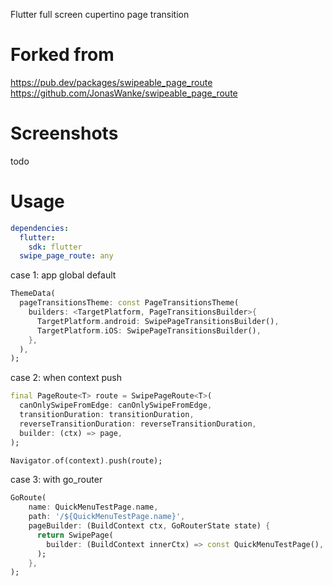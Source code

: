 Flutter full screen cupertino page transition

# Forked from
https://pub.dev/packages/swipeable_page_route
https://github.com/JonasWanke/swipeable_page_route

# Screenshots
todo

# Usage
```yaml
dependencies:
  flutter:
    sdk: flutter
  swipe_page_route: any
```

case 1: app global default
```dart
ThemeData(
  pageTransitionsTheme: const PageTransitionsTheme(
    builders: <TargetPlatform, PageTransitionsBuilder>{
      TargetPlatform.android: SwipePageTransitionsBuilder(),
      TargetPlatform.iOS: SwipePageTransitionsBuilder(),
    },
  ),
);
```

case 2: when context push
```dart
final PageRoute<T> route = SwipePageRoute<T>(
  canOnlySwipeFromEdge: canOnlySwipeFromEdge,
  transitionDuration: transitionDuration,
  reverseTransitionDuration: reverseTransitionDuration,
  builder: (ctx) => page,
);

Navigator.of(context).push(route);
```

case 3: with go_router
```dart
GoRoute(
    name: QuickMenuTestPage.name,
    path: '/${QuickMenuTestPage.name}',
    pageBuilder: (BuildContext ctx, GoRouterState state) {
      return SwipePage(
        builder: (BuildContext innerCtx) => const QuickMenuTestPage(),
      );
    },
);
```